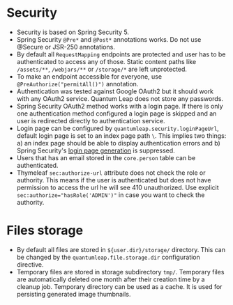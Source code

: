 # Security

* Security is based on Spring Security 5.
* Spring Security `@Pre*` and `@Post*` annotations works. Do not use @Secure or JSR-250 annotations.
* By default all `RequestMapping` endpoints are protected and user has to be authenticated to access any of those. Static content paths like `/assets/**`, `/webjars/**` or `/storage/*` are left unprotected.
* To make an endpoint accessible for everyone, use `@PreAuthorize("permitAll()")` annotation.
* Authentication was tested against Google OAuth2 but it should work with any OAuth2 service. Quantum Leap does not store any passwords.
* Spring Security OAuth2 method works with a login page. If there is only one authentication method configured a login page is skipped and an user is redirected directly to authentication service.
* Login page can be configured by `quantumleap.security.loginPageUrl`, default login page is set to an index page path `\`. This implies two things: a) an index page should be able to display authentication errors and b) Spring Security's [login page generation](https://docs.spring.io/spring-security/site/docs/current/reference/html/jc.html#jc-form) is suppressed. 
* Users that has an email stored in the `core.person` table can be authenticated.
* Thymeleaf `sec:authorize-url` attribute does not check the role or authority. This means if the user is authenticated but does not have permission to access the url he will see 410 unauthorized. Use explicit `sec:authorize="hasRole('ADMIN')"` in case you want to check the authority.

# Files storage

* By default all files are stored in `${user.dir}/storage/` directory. This can be changed by the `quantumleap.file.storage.dir` configuration directive.
* Temporary files are stored in storage subdirectory `tmp/`. Temporary files are automatically deleted one month after their creation time by a cleanup job. Temporary directory can be used as a cache. It is used for persisting generated image thumbnails.
 